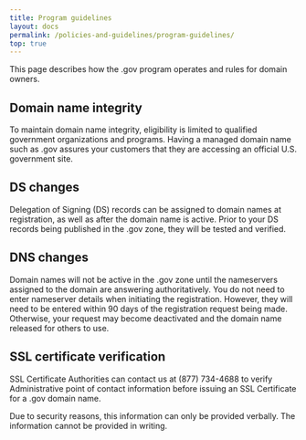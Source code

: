 ```yaml
---
title: Program guidelines
layout: docs
permalink: /policies-and-guidelines/program-guidelines/
top: true
---
```


This page describes how the .gov program operates and rules for domain owners.

## Domain name integrity

To maintain domain name integrity, eligibility is limited to qualified government organizations and programs. Having a managed domain name such as .gov assures your customers that they are accessing an official U.S. government site.

## DS changes

Delegation of Signing (DS) records can be assigned to domain names at registration, as well as after the domain name is active. Prior to your DS records being published in the .gov zone, they will be tested and verified.

## DNS changes

Domain names will not be active in the .gov zone until the nameservers assigned to the domain are answering authoritatively. You do not need to enter nameserver details when initiating the registration. However, they will need to be entered within 90 days of the registration request being made. Otherwise, your request may become deactivated and the domain name released for others to use.

## SSL certificate verification

SSL Certificate Authorities can contact us at (877) 734-4688 to verify Administrative point of contact information before issuing an SSL Certificate for a .gov domain name.

Due to security reasons, this information can only be provided verbally. The information cannot be provided in writing.
